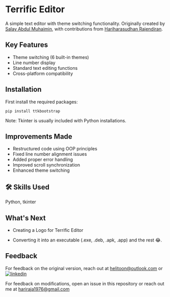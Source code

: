 # Terrific Editor

A simple text editor with theme switching functionality. Originally created by [Salay Abdul Muhaimin](https://github.com/heli-toon), with contributions from [Hariharasudhan Rajendiran](https://github.com/hariraja-07).

## Key Features
- Theme switching (6 built-in themes)
- Line number display
- Standard text editing functions
- Cross-platform compatibility

## Installation
First install the required packages:

```
pip install ttkbootstrap
```

Note: Tkinter is usually included with Python installations.

## Improvements Made
- Restructured code using OOP principles
- Fixed line number alignment issues
- Added proper error handling
- Improved scroll synchronization
- Enhanced theme switching

## 🛠 Skills Used
Python, tkinter

## What's Next

- Creating a Logo for Terrific Editor

- Converting it into an executable (.exe, .deb, .apk, .app) and the rest 😂.
## Feedback

For feedback on the original version, reach out at helitoon@outlook.com or [![linkedin](https://img.shields.io/badge/linkedin-0A66C2?style=for-the-badge&logo=linkedin&logoColor=white)](https://www.linkedin.com/in/muhaimin-salay-a653b6299/)

For feedback on modifications, open an issue in this repository or reach out me at hariraja1976@gmail.com
